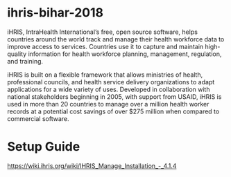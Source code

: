 # ihris-bihar-2018

iHRIS, IntraHealth International’s free, open source software, helps countries around the world track and manage their health workforce data to improve access to services. Countries use it to capture and maintain high-quality information for health workforce planning, management, regulation, and training.

iHRIS is built on a flexible framework that allows ministries of health, professional councils, and health service delivery organizations to adapt applications for a wide variety of uses. Developed in collaboration with national stakeholders beginning in 2005, with support from USAID, iHRIS is used in more than 20 countries to manage over a million health worker records at a potential cost savings of over $275 million when compared to commercial software.


# Setup Guide

https://wiki.ihris.org/wiki/IHRIS_Manage_Installation_-_4.1.4

